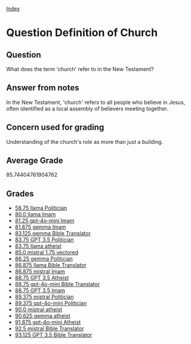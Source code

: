 
[Index](../../index.md)
# Question Definition of Church
## Question
What does the term 'church' refer to in the New Testament?

## Answer from notes
In the New Testament, 'church' refers to all people who believe in Jesus, often identified as a local assembly of believers meeting together.

## Concern used for grading
Understanding of the church's role as more than just a building.

## Average Grade
85.74404761904762

## Grades
 * [58.75 llama Politician](../answers/llama_Politician/Definition_of_Church.md)
 * [80.0 llama Imam](../answers/llama_Imam/Definition_of_Church.md)
 * [81.25 gpt-4o-mini Imam](../answers/gpt-4o-mini_Imam/Definition_of_Church.md)
 * [81.875 gemma Imam](../answers/gemma_Imam/Definition_of_Church.md)
 * [83.125 gemma Bible Translator](../answers/gemma_Bible_Translator/Definition_of_Church.md)
 * [83.75 GPT 3.5 Politician](../answers/GPT_3.5_Politician/Definition_of_Church.md)
 * [83.75 llama atheist](../answers/llama_atheist/Definition_of_Church.md)
 * [85.0 mistral 1.75 vectored](../answers/mistral_1.75_vectored/Definition_of_Church.md)
 * [86.25 gemma Politician](../answers/gemma_Politician/Definition_of_Church.md)
 * [86.875 llama Bible Translator](../answers/llama_Bible_Translator/Definition_of_Church.md)
 * [86.875 mistral Imam](../answers/mistral_Imam/Definition_of_Church.md)
 * [88.75 GPT 3.5 Atheist](../answers/GPT_3.5_Atheist/Definition_of_Church.md)
 * [88.75 gpt-4o-mini Bible Translator](../answers/gpt-4o-mini_Bible_Translator/Definition_of_Church.md)
 * [88.75 GPT 3.5 Imam](../answers/GPT_3.5_Imam/Definition_of_Church.md)
 * [89.375 mistral Politician](../answers/mistral_Politician/Definition_of_Church.md)
 * [89.375 gpt-4o-mini Politician](../answers/gpt-4o-mini_Politician/Definition_of_Church.md)
 * [90.0 mistral atheist](../answers/mistral_atheist/Definition_of_Church.md)
 * [90.625 gemma atheist](../answers/gemma_atheist/Definition_of_Church.md)
 * [91.875 gpt-4o-mini Atheist](../answers/gpt-4o-mini_Atheist/Definition_of_Church.md)
 * [92.5 mistral Bible Translator](../answers/mistral_Bible_Translator/Definition_of_Church.md)
 * [93.125 GPT 3.5 Bible Translator](../answers/GPT_3.5_Bible_Translator/Definition_of_Church.md)
